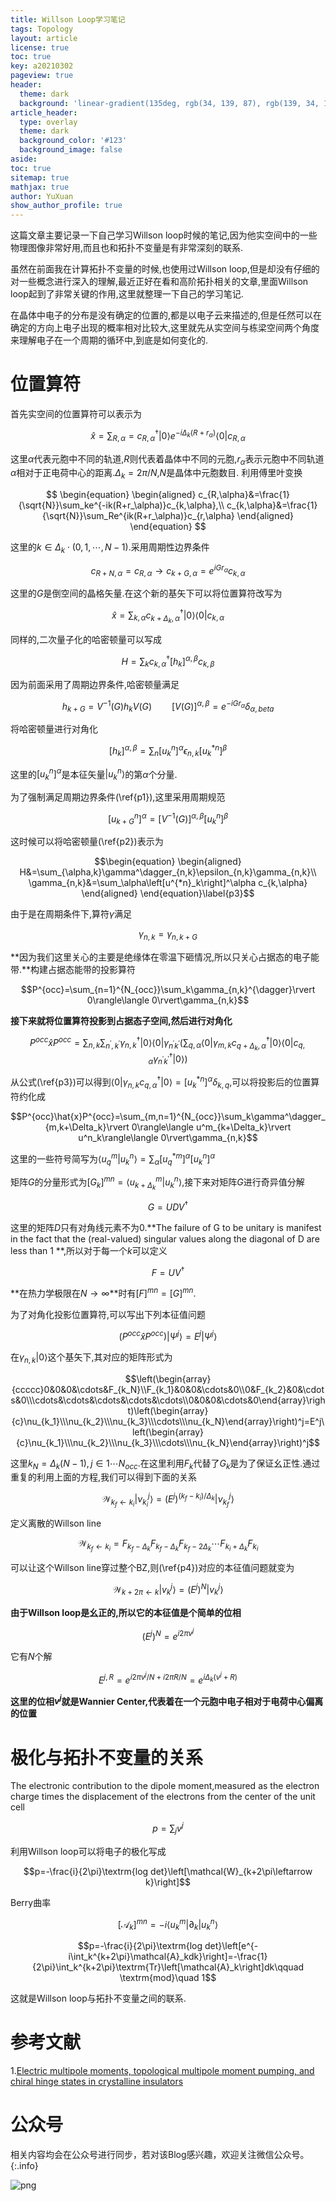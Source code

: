 ```yaml
---
title: Willson Loop学习笔记
tags: Topology
layout: article
license: true
toc: true
key: a20210302
pageview: true
header:
  theme: dark
  background: 'linear-gradient(135deg, rgb(34, 139, 87), rgb(139, 34, 139))'
article_header:
  type: overlay
  theme: dark
  background_color: '#123'
  background_image: false
aside:
toc: true
sitemap: true
mathjax: true
author: YuXuan
show_author_profile: true
---
```

这篇文章主要记录一下自己学习Willson loop时候的笔记,因为他实空间中的一些物理图像非常好用,而且也和拓扑不变量是有非常深刻的联系.
<!--more-->
虽然在前面我在计算拓扑不变量的时候,也使用过Willson loop,但是却没有仔细的对一些概念进行深入的理解,最近正好在看和高阶拓扑相关的文章,里面Willson loop起到了非常关键的作用,这里就整理一下自己的学习笔记.

在晶体中电子的分布是没有确定的位置的,都是以电子云来描述的,但是任然可以在确定的方向上电子出现的概率相对比较大,这里就先从实空间与栋梁空间两个角度来理解电子在一个周期的循环中,到底是如何变化的.

# 位置算符

首先实空间的位置算符可以表示为

$$\hat{x}=\sum_{R,\alpha}=c^\dagger_{R,\alpha}\rvert 0\rangle e^{-i\Delta_k(R+r_\alpha)}\langle 0\rvert c_{R,\alpha}$$

这里$\alpha$代表元胞中不同的轨道,$R$则代表着晶体中不同的元胞,$r_\alpha$表示元胞中不同轨道$\alpha$相对于正电荷中心的距离.$\Delta_k=2\pi/N$,$N$是晶体中元胞数目.
利用傅里叶变换

$$
\begin{equation}
\begin{aligned}
c_{R,\alpha}&=\frac{1}{\sqrt{N}}\sum_ke^{-ik(R+r_\alpha)}c_{k,\alpha},\\
c_{k,\alpha}&=\frac{1}{\sqrt{N}}\sum_Re^{ik(R+r_\alpha)}c_{r,\alpha}
\end{aligned}
\end{equation}
$$

这里的$k\in \Delta_k\cdot(0,1,\cdots,N-1)$.采用周期性边界条件

$$c_{R+N,\alpha}=c_{R,\alpha}\rightarrow c_{k+G,\alpha}=e^{iGr_\alpha}c_{k,\alpha}$$

这里的$G$是倒空间的晶格矢量.在这个新的基矢下可以将位置算符改写为

$$\hat{x}=\sum_{k,\alpha}c^\dagger_{k+\Delta_k,\alpha}\rvert 0\rangle\langle 0\rvert c_{k,\alpha}$$

同样的,二次量子化的哈密顿量可以写成

$$H=\sum_k c^\dagger_{k,\alpha}\left[h_k\right]^{\alpha,\beta}c_{k,\beta}\label{p2}$$

因为前面采用了周期边界条件,哈密顿量满足

$$h_{k+G}=V^{-1}(G)h_kV(G)\qquad \left[V(G)\right]^{\alpha,\beta}=e^{-iGr_\alpha}\delta_{\alpha,beta}\label{p1}$$

将哈密顿量进行对角化

$$\left[h_k\right]^{\alpha,\beta}=\sum_n\left[u^n_k\right]^\alpha\epsilon_{n,k}\left[u^{*n}_k\right]^\beta$$

这里的$\left[u^n_k\right]^\alpha$是本征矢量$\rvert u_k^n\rangle$的第$\alpha$个分量.

为了强制满足周期边界条件(\ref{p1}),这里采用周期规范

$$\left[u_{k+G}^n\right]^\alpha=\left[V^{-1}(G)\right]^{\alpha,\beta}\left[u^n_k\right]^\beta$$

这时候可以将哈密顿量(\ref{p2})表示为

$$\begin{equation}
\begin{aligned}
H&=\sum_{\alpha,k}\gamma^\dagger_{n,k}\epsilon_{n,k}\gamma_{n,k}\\
\gamma_{n,k}&=\sum_\alpha\left[u^{*n}_k\right]^\alpha c_{k,\alpha}
\end{aligned}
\end{equation}\label{p3}$$

由于是在周期条件下,算符$\gamma$满足

$$\gamma_{n,k}=\gamma_{n,k+G}$$

**因为我们这里关心的主要是绝缘体在零温下砸情况,所以只关心占据态的电子能带.**构建占据态能带的投影算符

$$P^{occ}=\sum_{n=1}^{N_{occ}}\sum_k\gamma_{n,k}^{\dagger}\rvert 0\rangle\langle 0\rvert\gamma_{n,k}$$

**接下来就将位置算符投影到占据态子空间,然后进行对角化**

$$P^{occ}\hat{x}P^{occ}=\sum_{n,k}\sum_{n^{'},k^{'}}\gamma^\dagger_{n,k}\rvert 0\rangle\langle 0\rvert\gamma_{n^{'}k^{'}}(\sum_{q,\alpha}\langle 0\rvert\gamma_{m,k}c^\dagger_{q+\Delta_k,\alpha}\rvert 0\rangle\langle 0\rvert c_{q,\alpha}\gamma^\dagger_{n^{'}k^{'}}\rvert 0\rangle)$$

从公式(\ref{p3})可以得到$\langle 0\rvert\gamma_{n,k}c^\dagger_{q,\alpha}\rvert 0\rangle=\left[u^{*n}_k\right]^\alpha\delta_{k,q}$,可以将投影后的位置算符约化成

$$P^{occ}\hat{x}P^{occ}=\sum_{m,n=1}^{N_{occ}}\sum_k\gamma^\dagger_{m,k+\Delta_k}\rvert 0\rangle\langle u^m_{k+\Delta_k}\rvert u^n_k\rangle\langle 0\rvert\gamma_{n,k}$$

这里的一些符号简写为$\langle u^m_q\rvert u^n_k\rangle=\sum_\alpha\left[u^{*m}_q\right]^\alpha\left[u^n_k\right]^\alpha$

矩阵$G$的分量形式为$\left[G_k\right]^{mn}=\langle u^m_{k+\Delta_k}\rvert u^n_k\rangle$,接下来对矩阵$G$进行奇异值分解

$$G=UDV^\dagger$$

这里的矩阵$D$只有对角线元素不为0.**The failure of G to be unitary
is manifest in the fact that the (real-valued) singular values
along the diagonal of D are less than 1  **,所以对于每一个$k$可以定义

$$F=UV^\dagger$$

**在热力学极限在$N\rightarrow\infty$**时有$\left[F\right]^{mn}=\left[G\right]^{mn}$.

为了对角化投影位置算符,可以写出下列本征值问题

$$(P^{occ}\hat{x}P^{occ})\rvert\Psi^j\rangle=E^j\rvert\Psi^j\rangle$$

在$\gamma_{n,k}\rvert 0\rangle$这个基矢下,其对应的矩阵形式为

$$\left(\begin{array}{ccccc}0&0&0&\cdots&F_{k_N}\\F_{k_1}&0&0&\cdots&0\\0&F_{k_2}&0&\cdots&0\\\cdots&\cdots&\cdots&\cdots&\cdots\\0&0&0&\cdots&0\end{array}\right)\left(\begin{array}{c}\nu_{k_1}\\\nu_{k_2}\\\nu_{k_3}\\\cdots\\\nu_{k_N}\end{array}\right)^j=E^j\left(\begin{array}{c}\nu_{k_1}\\\nu_{k_2}\\\nu_{k_3}\\\cdots\\\nu_{k_N}\end{array}\right)^j$$

这里$k_N=\Delta_k(N-1),j\in 1\cdots N_{occ}$.在这里利用$F_k$代替了$G_k$是为了保证幺正性.通过重复的利用上面的方程,我们可以得到下面的关系

$$\mathcal{W}_{k_f\leftarrow k_i}\rvert\nu^j_{k_i}\rangle=(E^j)^{(k_f-k_i)/\Delta_k}\rvert\nu^j_{k_f}\rangle\label{p4}$$

定义离散的Willson line

$$\mathcal{W}_{k_f\leftarrow k_i}=F_{k_f-\Delta_k}F_{k_f-\Delta_k}F_{k_f-2\Delta_k}\cdots F_{k_i+\Delta_k}F_{k_i}$$

可以让这个Willson line穿过整个BZ,则(\ref{p4})对应的本征值问题就变为

$$\mathcal{W}_{k+2\pi\leftarrow k}\rvert v_k^j\rangle=(E^j)^N\rvert v_k^j\rangle$$

**由于Willson loop是幺正的,所以它的本征值是个简单的位相**

$$(E^j)^N=e^{i2\pi v^j}$$

它有$N$个解

$$E^{j,R}=e^{i2\pi v^j/N+i2\pi R/N}=e^{i\Delta_k(v^j+R)}$$

**这里的位相$v^j$就是Wannier Center,代表着在一个元胞中电子相对于电荷中心偏离的位置**

# 极化与拓扑不变量的关系

The electronic contribution to the dipole moment,measured as the electron charge times the displacement of the electrons from
the center of the unit cell

$$p=\sum_j v^j$$

利用Willson loop可以将电子的极化写成

$$p=-\frac{i}{2\pi}\textrm{log det}\left[\mathcal{W}_{k+2\pi\leftarrow k}\right]$$

Berry曲率

$$\left[\mathcal{A}_k\right]^{mn}=-i\langle u_k^m\rvert\partial_k\rvert u_k^n\rangle$$

$$p=-\frac{i}{2\pi}\textrm{log det}\left[e^{-i\int_k^{k+2\pi}\mathcal{A}_kdk}\right]=-\frac{1}{2\pi}\int_k^{k+2\pi}\textrm{Tr}\left[\mathcal{A}_k\right]dk\qquad \textrm{mod}\quad 1$$

这就是Willson loop与拓扑不变量之间的联系.

# 参考文献
1.[Electric multipole moments, topological multipole moment pumping, and chiral hinge states in crystalline insulators](https://journals.aps.org/prb/abstract/10.1103/PhysRevB.96.245115)


# 公众号
相关内容均会在公众号进行同步，若对该Blog感兴趣，欢迎关注微信公众号。
{:.info}

![png](/assets/images/qrcode.jpg)